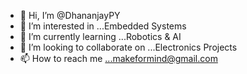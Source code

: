 - 👋 Hi, I’m @DhananjayPY
- 👀 I’m interested in ...Embedded Systems
- 🌱 I’m currently learning ...Robotics & AI
- 💞️ I’m looking to collaborate on ...Electronics Projects
- 📫 How to reach me ...makeformind@gmail.com

<!---
DhananjayPY/DhananjayPY is a ✨ special ✨ repository because its `README.md` (this file) appears on your GitHub profile.
You can click the Preview link to take a look at your changes.
--->
